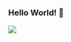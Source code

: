 ### Hello World! 👋
<a href="https://www.youtube.com/" target="_blank"><img src="https://img.shields.io/badge/Python-3766AB?style=flat-square&logo=#FF0000&logoColor=FF0000"/></a>
